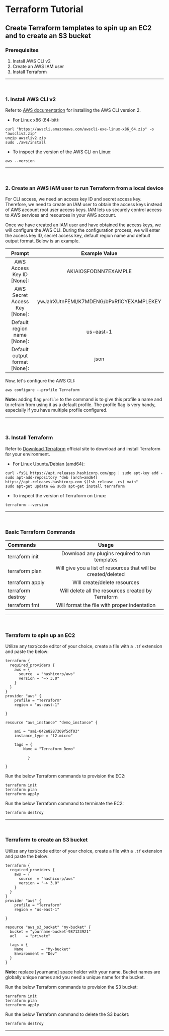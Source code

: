 # Terraform Tutorial
 
## Create Terraform templates to spin up an EC2 and to create an S3 bucket

### Prerequisites

1. Install AWS CLI v2
2. Create an AWS IAM user 
3. Install Terraform

---
<br />

### 1. Install AWS CLI v2


Refer to [AWS documentation](https://docs.aws.amazon.com/cli/latest/userguide/getting-started-install.html) for installing the AWS CLI version 2. 

- For Linux x86 (64-bit):


```
curl "https://awscli.amazonaws.com/awscli-exe-linux-x86_64.zip" -o "awscliv2.zip"
unzip awscliv2.zip
sudo ./aws/install
```

- To inspect the version of the AWS CLI on Linux:

```
aws --version
```

---
<br />

### 2. Create an AWS IAM user to run Terraform from a local device

For CLI access, we need an access key ID and secret access key. Therefore, we need to create an IAM user to obtain the access keys instead of AWS account root user access keys. IAM lets us securely control access to AWS services and resources in your AWS account. 

Once we have created an IAM user and have obtained the access keys, we will configure the AWS CLI. During the configuration process, we will enter the access key ID, secret access key, default region name and default output format. Below is an example. 


| Prompt                            | Example Value                           |     
| :-------------------------------: | :---------------------------------------: |  
| AWS Access Key ID [None]:         | AKIAIOSFODNN7EXAMPLE                      |   
| AWS Secret Access Key [None]:     | ywJalrXUtnFEMI/K7MDENG/bPxRfiCYEXAMPLEKEY | 
| Default region name [None]:       | us-east-1                                 |  
| Default output format [None]:     | json                                      | 


Now, let's configure the AWS CLI:

```
aws configure --profile Terraform
```

**Note:** adding flag `profile` to the command is to give this profile a name and to refrain from using it as a default profile. The profile flag is very handy, especially if you have multiple profile configured. 

---
<br />

### 3. Install Terraform

Refer to [Download Terraform](https://www.terraform.io/downloads) official site to download and install Terraform for your environment. 

- For Linux Ubuntu/Debian (amd64):

```
curl -fsSL https://apt.releases.hashicorp.com/gpg | sudo apt-key add -
sudo apt-add-repository "deb [arch=amd64] https://apt.releases.hashicorp.com $(lsb_release -cs) main"
sudo apt-get update && sudo apt-get install terraform
```

- To inspect the version of Terraform on Linux:

```
terraform --version
```

---
<br />

### Basic Terraform Commands

| Commands            | Usage             |     
| :----            | :----:             |  
| terraform init| Download any plugins required to run templates         |   
| terraform plan  | Will give you a list of resources that will be created/deleted |  
| terraform apply        | WIll create/delete resources            |   
| terraform destroy  | Will delete all the resources created by Terraform  |   
| terraform fmt | Will format the file with proper indentation |   

---
<br />

### Terraform to spin up an EC2

Utilize any text/code editor of your choice, create a file with a `.tf` extension and paste the below:

```
terraform {
  required_providers {
    aws = {
      source  = "hashicorp/aws"
      version = "~> 3.0"
    }
  }
}
provider "aws" {
    profile = "Terraform"
    region = "us-east-1"
    
}

resource "aws_instance" "demo_instance" {
   
    ami = "ami-042e8287309f5df03"
    instance_type = "t2.micro"
    
    tags = {
        Name = "Terraform_Demo"
        
          }
    
}
```


Run the below Terraform commands to provision the EC2:

```
terraform init
terraform plan
terraform apply
```

Run the below Terraform command to terminate the EC2:

```
terraform destroy
```

---
<br />

### Terraform to create an S3 bucket


Utilize any text/code editor of your choice, create a file with a `.tf` extension and paste the below:

```
terraform {
  required_providers {
    aws = {
      source  = "hashicorp/aws"
      version = "~> 3.0"
    }
  }
}
provider "aws" {
    profile = "Terraform"
    region = "us-east-1"
    
}

resource "aws_s3_bucket" "my-bucket" {
  bucket = "yourname-bucket-987123921"
  acl    = "private"

  tags = {
    Name        = "My-bucket"
    Environment = "Dev"
  }
}

```

**Note:** replace [yourname] space holder with your name. Bucket names are globally unique names and you need a unique name for the bucket.

Run the below Terraform commands to provision the S3 bucket:

```
terraform init
terraform plan
terraform apply
```

Run the below Terraform command to delete the S3 bucket:

```
terraform destroy
```

---
<br />

